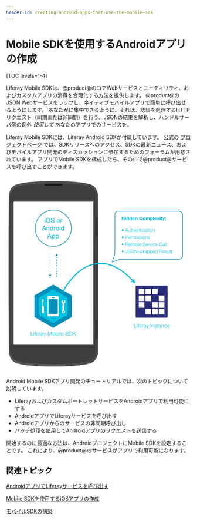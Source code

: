 ```yaml
---
header-id: creating-android-apps-that-use-the-mobile-sdk
---
```


# Mobile SDKを使用するAndroidアプリの作成

[TOC levels=1-4]

Liferay Mobile SDKは、@product@のコアWebサービスとユーティリティ、およびカスタムアプリの消費を合理化する方法を提供します。 @product@のJSON Webサービスをラップし、ネイティブモバイルアプリで簡単に呼び出せるようにします。 あなたがに集中できるように、それは、認証を処理するHTTPリクエスト（同期または非同期）を行う、JSONの結果を解析し、ハンドルサーバ側の例外 *使用して* あなたのアプリでのサービスを。

Liferay Mobile SDKには、Liferay Android SDKが付属しています。 公式の [プロジェクトページ](https://www.liferay.com/community/liferay-projects/liferay-mobile-sdk/overview) では、SDKリリースへのアクセス、SDKの最新ニュース、およびモバイルアプリ開発のディスカッションに参加するためのフォーラムが用意されています。 アプリでMobile SDKを構成したら、その中で@product@サービスを呼び出すことができます。

![図1：LiferayのMobile SDKは、ネイティブアプリが@product@と通信できるようにします。](../../../../images/mobile-sdk-diagram.png)

Android Mobile SDKアプリ開発のチュートリアルでは、次のトピックについて説明しています。

  - LiferayおよびカスタムポートレットサービスをAndroidアプリで利用可能にする
  - AndroidアプリでLiferayサービスを呼び出す
  - Androidアプリからのサービスの非同期呼び出し
  - バッチ処理を使用してAndroidアプリのリクエストを送信する

開始するのに最適な方法は、AndroidプロジェクトにMobile SDKを設定することです。 これにより、@product@のサービスがアプリで利用可能になります。

## 関連トピック

[AndroidアプリでLiferayサービスを呼び出す](/docs/7-1/tutorials/-/knowledge_base/t/invoking-liferay-services-in-your-android-app)

[Mobile SDKを使用するiOSアプリの作成](/docs/7-1/tutorials/-/knowledge_base/t/creating-ios-apps-that-use-the-mobile-sdk)

[モバイルSDKの構築](/docs/7-1/tutorials/-/knowledge_base/t/building-mobile-sdks)
